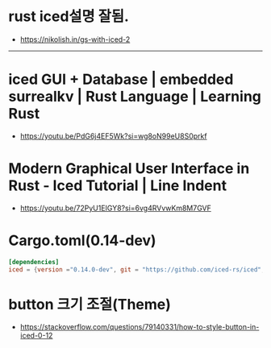 # rust iced설명 잘됨.

- https://nikolish.in/gs-with-iced-2

<hr />

# iced GUI + Database | embedded surrealkv | Rust Language | Learning Rust
- https://youtu.be/PdG6j4EF5Wk?si=wg8oN99eU8S0prkf

# Modern Graphical User Interface in Rust - Iced Tutorial | Line Indent
- https://youtu.be/72PyU1EIGY8?si=6vg4RVvwKm8M7GVF


# Cargo.toml(0.14-dev)


```toml
[dependencies]
iced = {version ="0.14.0-dev", git = "https://github.com/iced-rs/iced", rev = "5f00ae"}
```

# button 크기 조절(Theme)
- https://stackoverflow.com/questions/79140331/how-to-style-button-in-iced-0-12
